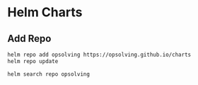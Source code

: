 # Helm Charts

## Add Repo

```bash
helm repo add opsolving https://opsolving.github.io/charts
helm repo update
```

```bash
helm search repo opsolving
```

